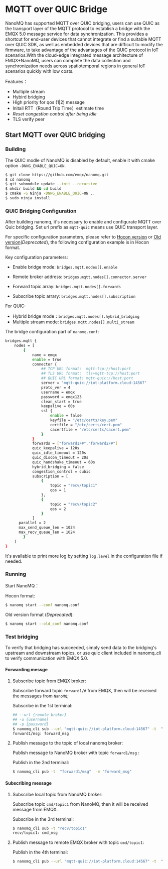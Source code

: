 # MQTT over QUIC Bridge

NanoMQ has supported MQTT over QUIC bridging, users can use QUIC as the transport layer of the MQTT protocol to establish a bridge with the EMQX 5.0 message service for data synchronization. This provides a shortcut for end-user devices that cannot integrate or find a suitable MQTT over QUIC SDK, as well as embedded devices that are difficult to modify the firmware, to take advantage of the advantages of the QUIC protocol in IoT scenarios.With the cloud-edge integrated message architecture of EMQX+NanoMQ, users can complete the data collection and synchronization needs across spatiotemporal regions in general IoT scenarios quickly with low costs.

Features：

- Multiple stream
- Hybird bridging
- High priority for qos (1|2) message
- Initail RTT（Round Trip Time）estimate time
- *Reset congestion control after being idle*
- TLS verify peer

## Start MQTT over QUIC bridging

### Building

The QUIC modle of NanoMQ is disabled by default, enable it with cmake option `-DNNG_ENABLE_QUIC=ON`.

```bash
$ git clone https://github.com/emqx/nanomq.git
$ cd nanomq 
$ git submodule update --init --recursive
$ mkdir build && cd build
$ cmake -G Ninja -DNNG_ENABLE_QUIC=ON ..
$ sudo ninja install
```



### QUIC Bridging Configuration

After building nanomq, it's necessary to enable and configurate MQTT over Quic bridging. Set url prefix as `mqtt-quic` means use QUIC transport layer.

For specific configuration parameters, please refer to [Hocon version](../config-description/v014.md) or [Old version](../config-description/v013.md)(*Deprecated*), the following configuration example is in Hocon format.

Key configuration parameters:

- Enable bridge mode: `bridges.mqtt.nodes[].enable`

- Remote broker address: `bridges.mqtt.nodes[].connector.server`
- Forward topic array:  `bridges.mqtt.nodes[].forwards`
- Subscribe topic arrary:   `bridges.mqtt.nodes[].subscription`

For QUIC:

- Hybrid bridge mode：`bridges.mqtt.nodes[].hybrid_bridging`
- Multiple stream mode: `bridges.mqtt.nodes[].multi_stream`

The bridge configuration part of `nanomq.conf`:

```bash
bridges.mqtt {
	nodes = [ 
		{
			name = emqx
			enable = true
			connector {
				## TCP URL format:  mqtt-tcp://host:port
				## TLS URL format:  tls+mqtt-tcp://host:port
				## QUIC URL format: mqtt-quic://host:port
				server = "mqtt-quic://iot-platform.cloud:14567"
				proto_ver = 4
				username = emqx
				password = emqx123
				clean_start = true
				keepalive = 60s
				ssl {
					enable = false
					keyfile = "/etc/certs/key.pem"
					certfile = "/etc/certs/cert.pem"
					cacertfile = "/etc/certs/cacert.pem"
				}
			}
			forwards = ["forward1/#","forward2/#"]
			quic_keepalive = 120s
			quic_idle_timeout = 120s
			quic_discon_timeout = 20s
			quic_handshake_timeout = 60s
			hybrid_bridging = false
			congestion_control = cubic
			subscription = [
				{
					topic = "recv/topic1"
					qos = 1
				},
				{
					topic = "recv/topic2"
					qos = 2
				}
			]
      parallel = 2
      max_send_queue_len = 1024
      max_recv_queue_len = 1024
		}
	]
}
```

It's  available to print more log  by setting `log.level` in the configuration file if needed.

### Running

Start NanoMQ：

Hocon format:

```bash
$ nanomq start --conf nanomq.conf
```

Old version format (*Deprecated*):

```bash
$ nanomq start --old_conf nanomq.conf
```



### Test bridging

To verify that bridging has succeeded, simply send data to the bridging's upstream and downstream topics, or use quic client included in nanomq_cli to verify communication with EMQX 5.0.

#### Forwarding messge 

1. Subscribe topic from EMQX broker:

   Subscribe forward topic `forward1/#` from EMQX, then will be received the messages from `NanoMQ`;

   Subscribe in the 1st terminal:

   ```bash
   ## --url {remote broker} 
   ## -u {username} 
   ## -p {password}
   $ nanomq_cli sub --url "mqtt-quic://iot-platform.cloud:14567" -t  "forward1/#" -u emqx -p emqx123
   forward1/msg: forward_msg
   ```

2. Publish message to the topic of local nanomq broker: 

   Publish message to NanoMQ broker with topic `forward1/msg` :

   Publish in the 2nd terminal: 

   ```bash
   $ nanomq_cli pub -t  "forward1/msg"  -m "forward_msg"
   ```

#### Subscribing message

1. Subscribe local topic from NanoMQ broker:

   Subscribe topic `cmd/topic1` from NanoMQ, then it will be received message from EMQX.

   Subscribe in the 3rd terminal: 

   ```bash
   $ nanomq_cli sub -t "recv/topic1"
   recv/topic1: cmd_msg
   ```

2. Publish message to remote EMQX broker with topic `cmd/topic1`:

   Publish in the 4th terminal:

   ```bash
   $ nanomq_cli pub --url "mqtt-quic://iot-platform.cloud:14567" -t  "recv/topic1" -m "cmd_msg" -u emqx -p emqx123
   ```

   



